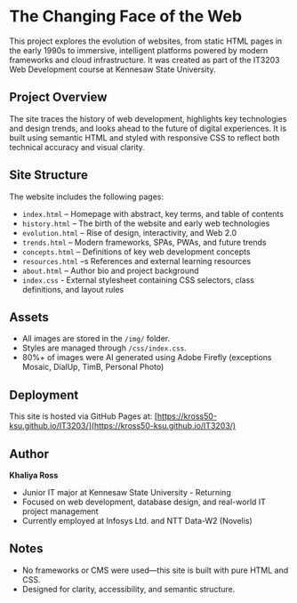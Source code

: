 # The Changing Face of the Web

This project explores the evolution of websites, from static HTML pages in the early 1990s to immersive, intelligent platforms powered by modern frameworks and cloud infrastructure. It was created as part of the IT3203 Web Development course at Kennesaw State University.

## Project Overview

The site traces the history of web development, highlights key technologies and design trends, and looks ahead to the future of digital experiences. It is built using semantic HTML and styled with responsive CSS to reflect both technical accuracy and visual clarity.

## Site Structure

The website includes the following pages:

- `index.html` – Homepage with abstract, key terms, and table of contents
- `history.html` – The birth of the website and early web technologies
- `evolution.html` – Rise of design, interactivity, and Web 2.0
- `trends.html` – Modern frameworks, SPAs, PWAs, and future trends
- `concepts.html` – Definitions of key web development concepts
- `resources.html` –s References and external learning resources
- `about.html` – Author bio and project background
- `index.css` - External stylesheet containing CSS selectors, class definitions, and layout rules

## Assets
- All images are stored in the `/img/` folder. 
- Styles are managed through `/css/index.css`.
- 80%+ of images were AI generated using Adobe Firefly (exceptions Mosaic, DialUp, TimB, Personal Photo)

## Deployment
This site is hosted via GitHub Pages at:
[https://kross50-ksu.github.io/IT3203/](https://kross50-ksu.github.io/IT3203/)

## Author

**Khaliya Ross**  
- Junior IT major at Kennesaw State University - Returning
- Focused on web development, database design, and real-world IT project management
- Currently employed at Infosys Ltd. and NTT Data-W2 (Novelis)

## Notes
- No frameworks or CMS were used—this site is built with pure HTML and CSS.
- Designed for clarity, accessibility, and semantic structure.



